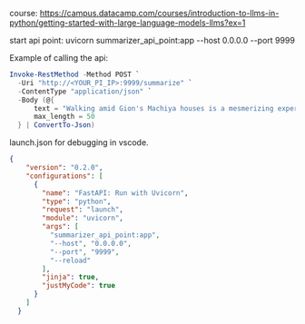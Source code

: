 course: https://campus.datacamp.com/courses/introduction-to-llms-in-python/getting-started-with-large-language-models-llms?ex=1


start api point:
uvicorn summarizer_api_point:app --host 0.0.0.0 --port 9999


Example of calling the api:
```powershell
Invoke-RestMethod -Method POST `
  -Uri "http://<YOUR_PI_IP>:9999/summarize" `
  -ContentType "application/json" `
  -Body (@{
      text = "Walking amid Gion's Machiya houses is a mesmerizing experience. The beautifully preserved structures exude an old-world charm that transports visitors back in time. The glow of lanterns lining the narrow streets adds to the enchanting ambiance."
      max_length = 50
  } | ConvertTo-Json)

```


launch.json for debugging in vscode.
```json
{
    "version": "0.2.0",
    "configurations": [
      {
        "name": "FastAPI: Run with Uvicorn",
        "type": "python",
        "request": "launch",
        "module": "uvicorn",
        "args": [
          "summarizer_api_point:app",
          "--host", "0.0.0.0",
          "--port", "9999",
          "--reload"
        ],
        "jinja": true,
        "justMyCode": true
      }
    ]
  }


```